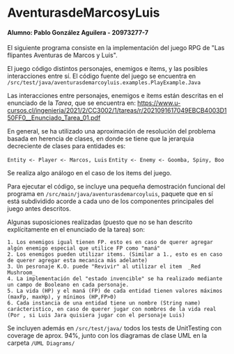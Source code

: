 # AventurasdeMarcosyLuis

#### Alumno: Pablo González Aguilera - 20973277-7

El siguiente programa consiste en la implementación del juego RPG de "Las flipantes Aventuras de Marcos y Luis". 

El juego código distintos personajes, enemigos e ítems, y las posibles interacciones entre sí. El código fuente del juego se encuentra en `/src/test/java/aventurasdemarcoyluis.examples.PlayExample.Java` 

Las interacciones entre personajes, enemigos e ítems están descritas en el enunciado de la _Tarea_, que se encuentra en: https://www.u-cursos.cl/ingenieria/2021/2/CC3002/1/tareas/r/2021091617049EBCB4003D150FF0__Enunciado_Tarea_01.pdf

En general, se ha utilizado una aproximación de resolución del problema basada en herencia de clases, en donde se tiene que la jerarquia decreciente de clases para entidades es:

`Entity <- Player <- Marcos, Luis`
`Entity <- Enemy <- Goomba, Spiny, Boo`

Se realiza algo análogo en el caso de los items del juego.

Para ejecutar el código, se incluye una pequeña demostración funcional del programa en `/src/main/java/aventurasdemarcoyluis`, paquete que en sí está subdividido acorde a cada uno de los componentes principales del juego antes descritos.

Algunas suposiciones realizadas (puesto que no se han descrito explícitamente en el enunciado de la tarea) son:
    
    1. Los enemigos igual tienen FP. esto es en caso de querer agregar algún enemigo especial que utilice FP como "maná"
    2. Los enemigos pueden utilizar items. (Similar a 1., esto es en caso de querer agregar esta mecanica más adelante)
    3. Un pesronaje K.O. puede "Revivir" al utilizar el item  _Red Mushroom_
    4. La implementación del "estado invencible" se ha realizado mediante un campo de Booleano en cada personaje.
    5. La vida (HP) y el maná (FP) de cada entidad tienen valores máximos (maxFp, maxHp), y mínimos (HP,FP>0)
    6. Cada instancia de una entidad tiene un nombre (String name) carácteristico, en caso de querer jugar con nombres de la vida real (Por , si Luis Jara quisiera jugar con el personaje Luis)

Se incluyen además en `/src/test/java/` todos los tests de UnitTesting con coverage de aprox. 94%, junto con los diagramas de clase UML en la carpeta `/UML Diagrams/`